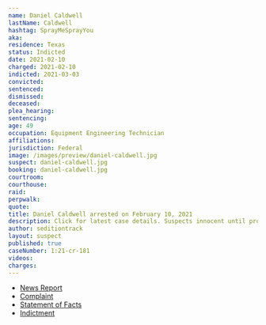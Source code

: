```yaml
---
name: Daniel Caldwell
lastName: Caldwell
hashtag: SprayMeSprayYou
aka:
residence: Texas
status: Indicted
date: 2021-02-10
charged: 2021-02-10
indicted: 2021-03-03
convicted:
sentenced:
dismissed:
deceased:
plea_hearing:
sentencing:
age: 49
occupation: Equipment Engineering Technician
affiliations:
jurisdiction: Federal
image: /images/preview/daniel-caldwell.jpg
suspect: daniel-caldwell.jpg
booking: daniel-caldwell.jpg
courtroom:
courthouse:
raid:
perpwalk:
quote:
title: Daniel Caldwell arrested on February 10, 2021
description: Click for latest case details. Suspects innocent until proven guilty.
author: seditiontrack
layout: suspect
published: true
caseNumber: 1:21-cr-181
videos:
charges:
---
```


- [News Report](https://dentonrc.com/news/denton-county-man-allegedly-assaulted-officer-at-capitol-riot/article_bdf358b0-4e47-5d72-bf9a-11887f779425.html)
- [Complaint](https://www.justice.gov/usao-dc/case-multi-defendant/file/1378491/download)
- [Statement of Facts](https://www.justice.gov/usao-dc/case-multi-defendant/file/1378486/download)
- [Indictment](https://www.justice.gov/usao-dc/case-multi-defendant/file/1378496/download)
